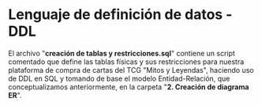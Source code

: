 # Lenguaje de definición de datos - DDL

El archivo "**creación de tablas y restricciones.sql**" contiene un script comentado que define las tablas físicas y sus restricciones para nuestra plataforma de compra de cartas del TCG "Mitos y Leyendas", haciendo uso de DDL en SQL y tomando de base el modelo Entidad-Relación, que conceptualizamos anteriormente, en la carpeta "**2. Creación de diagrama ER**".
